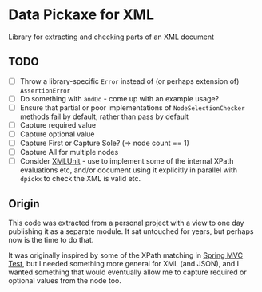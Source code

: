 Data Pickaxe for XML
====================

Library for extracting and checking parts of an XML document


TODO
----

- [ ] Throw a library-specific `Error` instead of (or perhaps extension of)
      `AssertionError`
- [ ] Do something with `andDo` - come up with an example usage?
- [ ] Ensure that partial or poor implementations of `NodeSelectionChecker`
      methods fail by default, rather than pass by default
- [ ] Capture required value
- [ ] Capture optional value
- [ ] Capture First or Capture Sole? (=> node count == 1)
- [ ] Capture All for multiple nodes
- [ ] Consider
      [XMLUnit](http://www.xmlunit.org/) - use to implement some of the internal
      XPath evaluations etc, and/or document using it explicitly in parallel
      with `dpickx` to check the XML is valid etc.

Origin
------

This code was extracted from a personal project with a view to one day
publishing it as a separate module. It sat untouched for years, but perhaps
now is the time to do that.

It was originally inspired by some of the XPath matching in
[Spring MVC Test](https://github.com/spring-projects/spring-framework/tree/master/spring-test),
but I needed something more general for XML (and JSON), and I wanted
something that would eventually allow me to capture required or optional
values from the node too.
